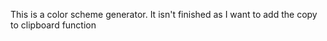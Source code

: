 This is a color scheme generator. 
It isn't finished as I want to add the copy to clipboard function